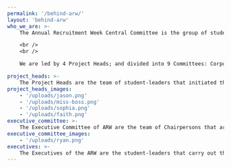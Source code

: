 ```yaml
---
permalink: '/behind-arw/'
layout: 'behind-arw'
who_we_are: >-
    The Annual Recruitment Week Central Committee is the group of student-leaders that spearheads the preparations for the Annual Recruitment Week and ensures that the event will be both enjoyable and beneficial not only to the 49 accredited organizations of Council of the Student Organizations but also to the student body of the De La Salle University - Manila.

    <br />
    <br />

    We are led by 4 Project Heads; and divided into 9 Committees: Corporate Relations, Documentations and Finance, Events, Integrated Marketing Communications, Organizational Relations, Productions, Technical Operations, and Website Development.

project_heads: >-
    The Project Heads are the team of student-leaders that initiated the plans and goals for this year’s Annual Recruitment Week. They ensure that each committee they handle are smooth-sailing in process and progress all throughout from the beginning of the preparatory stage to the post-event activities. For this year, the committees of ARW are handled by the Project Heads with 2 committees each.
project_heads_images:
    - '/uploads/jason.png'
    - '/uploads/miss-boss.png'
    - '/uploads/sophia.png'
    - '/uploads/faith.png'
executive_committee: >-
    The Executive Committee of ARW are the team of Chairpersons that are considered the “right hands” of the Project Heads. They manage the team of Executives of their committee and makes sure that the plans and goals of the Project Heads are being executed by their Committee in order to have a successful ARW.
executive_committee_images:
    - '/uploads/ryan.png'
executives: >-
    The Executives of the ARW are the student-leaders that carry out the action as mandated and led by their respective Chairpersons. They report to their Chairpersons and guarantee that the set of deliverables needed by the ARW are executed with quality to ensure an enjoyable event for the student body to the smallest detail.
---
```

